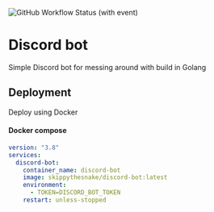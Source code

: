 ![GitHub Workflow Status (with event)](https://img.shields.io/github/actions/workflow/status/ReidMason/discord-bot/docker-publish.yml?logo=Docker)

# Discord bot

Simple Discord bot for messing around with build in Golang

## Deployment

Deploy using Docker

#### Docker compose

```yaml
version: "3.8"
services:
  discord-bot:
    container_name: discord-bot
    image: skippythesnake/discord-bot:latest
    environment:
      - TOKEN=DISCORD_BOT_TOKEN
    restart: unless-stopped
```
